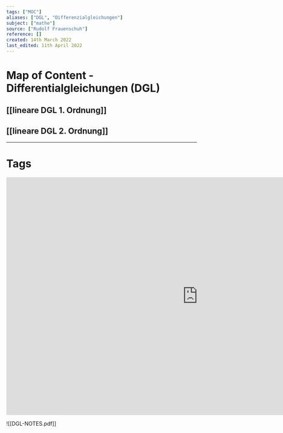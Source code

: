 ```yaml
---
tags: ["MOC"]
aliases: ["DGL", "Differenzialgleichungen"]
subject: ["mathe"]
source: ["Rudolf Frauenschuh"]
reference: []
created: 14th March 2022
last_edited: 11th April 2022
---
```

# Map of Content - Differentialgleichungen (DGL)
## [[lineare DGL 1. Ordnung]]
## [[lineare DGL 2. Ordnung]]


---
# Tags
<iframe width="1012" height="630" src="https://www.youtube.com/embed/p_di4Zn4wz4" title="YouTube video player" frameborder="0" allow="accelerometer; autoplay; clipboard-write; encrypted-media; gyroscope; picture-in-picture" allowfullscreen></iframe>

![[DGL-NOTES.pdf]]
